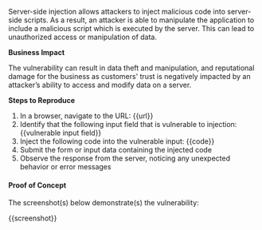 Server-side injection allows attackers to inject malicious code into server-side scripts. As a result, an attacker is able to manipulate the application to include a malicious script which is executed by the server. This can lead to unauthorized access or manipulation of data.

**Business Impact**

The vulnerability can result in data theft and manipulation, and reputational damage for the business as customers' trust is negatively impacted by an attacker’s ability to access and modify data on a server.

**Steps to Reproduce**

1. In a browser, navigate to the URL: {{url}}
1. Identify that the following input field that is vulnerable to injection: {{vulnerable input field}}
1. Inject the following code into the vulnerable input:
{{code}}
1. Submit the form or input data containing the injected code
1. Observe the response from the server, noticing any unexpected behavior or error messages

#### Proof of Concept

The screenshot(s) below demonstrate(s) the vulnerability:

{{screenshot}}
